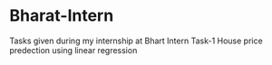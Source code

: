 # Bharat-Intern
Tasks given during my internship at Bhart Intern 
Task-1
House price predection using linear regression 
